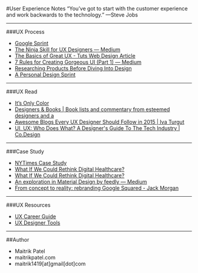 #User Experience Notes
“You’ve got to start with the customer experience and work backwards to the technology.” —Steve Jobs

---

###UX Process 

- [Google Sprint](http://www.gv.com/sprint/)
- [The Ninja Skill for UX Designers — Medium](https://medium.com/@mollyinglish/the-ninja-skill-for-ux-designers-25f314f8f76c)
- [The Basics of Great UX - Tuts  Web Design Article](https://webdesign.tutsplus.com/articles/the-basics-of-great-ux--webdesign-8823)
- [7 Rules for Creating Gorgeous UI (Part 1) — Medium](https://medium.com/@erikdkennedy/7-rules-for-creating-gorgeous-ui-part-1-559d4e805cda)
- [Researching Products Before Diving Into Design](http://thenextweb.com/dd/2014/11/02/product-research-101-research-diving-design/)
- [A Personal Design Sprint](http://franciscortez.com/design-sprint/)

---

###UX Read

- [It’s Only Color](https://robots.thoughtbot.com/Its-only-color)
- [Designers & Books | Book lists and commentary from esteemed designers and a](http://www.designersandbooks.com/)
- [Awesome Blogs Every UX Designer Should Follow in 2015 | Iva Turgut](http://www.huffingtonpost.com/iva-turgut/a_3_b_5932308.html)
- [UI, UX: Who Does What? A Designer's Guide To The Tech Industry | Co.Design ](http://www.fastcodesign.com/3032719/ui-ux-who-does-what-a-designers-guide-to-the-tech-industry?utm_source=facebook)

---

###Case Study 

- [NYTimes Case Study](http://nytimes.tematroinoi.com/?ref=webdesignernews.com) 
- [What If We Could Rethink Digital Healthcare?](http://casestudies.f-i.com/healthcare/)
- [What If We Could Rethink Digital Healthcare?](http://casestudies.f-i.com/healthcare/)
- [An exploration in Material Design by feedly — Medium](https://medium.com/@abrodo/an-exploration-in-material-design-by-feedly-8c1a1cbdfdcd)
- [From concept to reality: rebranding Google Squared - Jack Morgan](http://jackwmorgan.com/rebranding-google-squared/)

---

###UX Resources

- [UX Career Guide](http://thenextweb.com/dd/2015/06/17/the-ultimate-guide-to-launching-your-ux-career/)
- [UX Designer Tools](http://market.designmodo.com/tools/)

---

##Author

- Maitrik Patel
- maitrikpatel.com
- maitrik1419[at]gmail[dot]com